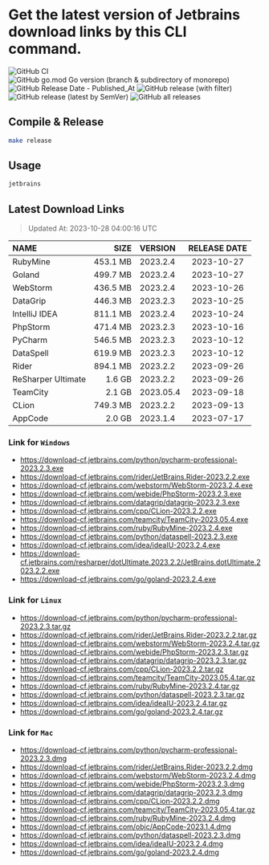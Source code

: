 # Get the latest version of Jetbrains download links by this CLI command.

![GitHub CI](https://github.com/designinlife/jetbrains/actions/workflows/ci.yml/badge.svg)
![GitHub go.mod Go version (branch & subdirectory of monorepo)](https://img.shields.io/github/go-mod/go-version/designinlife/jetbrains/master)
![GitHub Release Date - Published_At](https://img.shields.io/github/release-date/designinlife/jetbrains)
![GitHub release (with filter)](https://img.shields.io/github/v/release/designinlife/jetbrains)
![GitHub release (latest by SemVer)](https://img.shields.io/github/downloads/designinlife/jetbrains/v1.1.9/total)
![GitHub all releases](https://img.shields.io/github/downloads/designinlife/jetbrains/total)

## Compile & Release

```bash
make release
```

## Usage

```bash
jetbrains
```

## Latest Download Links

> Updated At: 2023-10-28 04:00:16 UTC

| NAME | SIZE | VERSION | RELEASE DATE |
| :-- | --: | :-- | :--: |
| RubyMine | 453.1 MB | 2023.2.4 | 2023-10-27 |
| Goland | 499.7 MB | 2023.2.4 | 2023-10-27 |
| WebStorm | 436.5 MB | 2023.2.4 | 2023-10-26 |
| DataGrip | 446.3 MB | 2023.2.3 | 2023-10-25 |
| IntelliJ IDEA | 811.1 MB | 2023.2.4 | 2023-10-24 |
| PhpStorm | 471.4 MB | 2023.2.3 | 2023-10-16 |
| PyCharm | 546.5 MB | 2023.2.3 | 2023-10-12 |
| DataSpell | 619.9 MB | 2023.2.3 | 2023-10-12 |
| Rider | 894.1 MB | 2023.2.2 | 2023-09-26 |
| ReSharper Ultimate | 1.6 GB | 2023.2.2 | 2023-09-26 |
| TeamCity | 2.1 GB | 2023.05.4 | 2023-09-18 |
| CLion | 749.3 MB | 2023.2.2 | 2023-09-13 |
| AppCode | 2.0 GB | 2023.1.4 | 2023-07-17 |

### Link for `Windows`

* <https://download-cf.jetbrains.com/python/pycharm-professional-2023.2.3.exe>
* <https://download-cf.jetbrains.com/rider/JetBrains.Rider-2023.2.2.exe>
* <https://download-cf.jetbrains.com/webstorm/WebStorm-2023.2.4.exe>
* <https://download-cf.jetbrains.com/webide/PhpStorm-2023.2.3.exe>
* <https://download-cf.jetbrains.com/datagrip/datagrip-2023.2.3.exe>
* <https://download-cf.jetbrains.com/cpp/CLion-2023.2.2.exe>
* <https://download-cf.jetbrains.com/teamcity/TeamCity-2023.05.4.exe>
* <https://download-cf.jetbrains.com/ruby/RubyMine-2023.2.4.exe>
* <https://download-cf.jetbrains.com/python/dataspell-2023.2.3.exe>
* <https://download-cf.jetbrains.com/idea/ideaIU-2023.2.4.exe>
* <https://download-cf.jetbrains.com/resharper/dotUltimate.2023.2.2/JetBrains.dotUltimate.2023.2.2.exe>
* <https://download-cf.jetbrains.com/go/goland-2023.2.4.exe>

### Link for `Linux`

* <https://download-cf.jetbrains.com/python/pycharm-professional-2023.2.3.tar.gz>
* <https://download-cf.jetbrains.com/rider/JetBrains.Rider-2023.2.2.tar.gz>
* <https://download-cf.jetbrains.com/webstorm/WebStorm-2023.2.4.tar.gz>
* <https://download-cf.jetbrains.com/webide/PhpStorm-2023.2.3.tar.gz>
* <https://download-cf.jetbrains.com/datagrip/datagrip-2023.2.3.tar.gz>
* <https://download-cf.jetbrains.com/cpp/CLion-2023.2.2.tar.gz>
* <https://download-cf.jetbrains.com/teamcity/TeamCity-2023.05.4.tar.gz>
* <https://download-cf.jetbrains.com/ruby/RubyMine-2023.2.4.tar.gz>
* <https://download-cf.jetbrains.com/python/dataspell-2023.2.3.tar.gz>
* <https://download-cf.jetbrains.com/idea/ideaIU-2023.2.4.tar.gz>
* <https://download-cf.jetbrains.com/go/goland-2023.2.4.tar.gz>

### Link for `Mac`

* <https://download-cf.jetbrains.com/python/pycharm-professional-2023.2.3.dmg>
* <https://download-cf.jetbrains.com/rider/JetBrains.Rider-2023.2.2.dmg>
* <https://download-cf.jetbrains.com/webstorm/WebStorm-2023.2.4.dmg>
* <https://download-cf.jetbrains.com/webide/PhpStorm-2023.2.3.dmg>
* <https://download-cf.jetbrains.com/datagrip/datagrip-2023.2.3.dmg>
* <https://download-cf.jetbrains.com/cpp/CLion-2023.2.2.dmg>
* <https://download-cf.jetbrains.com/teamcity/TeamCity-2023.05.4.tar.gz>
* <https://download-cf.jetbrains.com/ruby/RubyMine-2023.2.4.dmg>
* <https://download-cf.jetbrains.com/objc/AppCode-2023.1.4.dmg>
* <https://download-cf.jetbrains.com/python/dataspell-2023.2.3.dmg>
* <https://download-cf.jetbrains.com/idea/ideaIU-2023.2.4.dmg>
* <https://download-cf.jetbrains.com/go/goland-2023.2.4.dmg>
